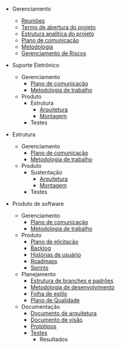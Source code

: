 * Gerenciamento

  * [Reuniões](docs/reunioes.md)
  * [Termo de abertura do projeto]()
  * [Estrutura analítica do projeto]()
  * [Plano de comunicação](docs/Plano-comunicacao.md)
  * [Metodologia]()
  * [Gerenciamento de Riscos](docs/Plano-riscos.md)

* Suporte Eletrônico

  * Gerenciamento
    * [Plano de comunicação]()
    * [Metodologia de trabalho]()
  * Produto 
    * Estrutura
      * [Arquitetura]()
      * [Montagem]()
    * Testes

* Estrutura 

  * Gerenciamento
    * [Plano de comunicação]()
    * [Metodologia de trabalho]()
  * Produto 
    * Sustentação
      * [Arquitetura]()
      * [Montagem]()
    * Testes

* Produto de software

  * Gerenciamento
    * [Plano de comunicação]()
    * [Metodologia de trabalho]()
  * Produto
    * [Plano de elicitação]()
    * [Backlog]()
    * [Histórias de usuário]()
    * [Roadmaps]()
    * [Sprints]()
  * Planejamento
    * [Estrutura de branches e padrões](docs/Padrao-branch.md)
    * [Metodologia de desenvolvimento]()
    * [Folha de estilo]()
    * [Plano de Qualidade]()
  * Documentação
    * [Documento de arquitetura]()
    * [Documento de visão]()
    * [Protótipos]()
    * [Testes]()
      * Resultados
